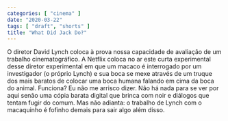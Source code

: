 ```yaml
---
categories: [ "cinema" ]
date: "2020-03-22"
tags: [ "draft", "shorts" ]
title: "What Did Jack Do?"
---
```

O diretor David Lynch coloca à prova nossa capacidade de avaliação
de um trabalho cinematográfico. A Netflix coloca no ar este curta
experimental desse diretor experimental em que um macaco é interrogado
por um investigador (o próprio Lynch) e sua boca se mexe através de um
truque dos mais baratos de colocar uma boca humana falando em cima da
boca do animal. Funciona? Eu não me arrisco dizer. Não há nada para
se ver por aqui senão uma cópia barata digital que brinca com noir
e diálogos que tentam fugir do comum. Mas não adianta: o trabalho de
Lynch com o macaquinho é fofinho demais para sair algo além disso.
